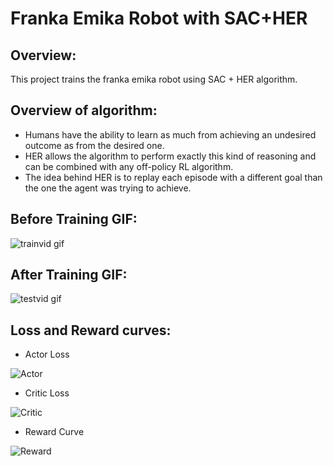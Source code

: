 # Franka Emika Robot with SAC+HER

## Overview:
This project trains the franka emika robot using SAC + HER algorithm.

## Overview of algorithm:
- Humans have the ability to learn as much from achieving an undesired outcome as from the desired one.
- HER allows the algorithm to perform exactly this kind of reasoning and can be combined with any off-policy RL algorithm.
- The idea behind HER is to replay each episode with a different goal than the one the agent was trying to achieve.

## Before Training GIF:

![trainvid gif](https://github.com/AkshayKulkarni3467/FrankaEmikaRobot/assets/129979542/03db03de-cf62-4138-835b-c920fedd20b5)

## After Training GIF:

![testvid gif](https://github.com/AkshayKulkarni3467/FrankaEmikaRobot/assets/129979542/1b931dc8-0d51-46be-bc8c-b3a17d6e9427)

## Loss and Reward curves:
- Actor Loss
  
![Actor](https://github.com/AkshayKulkarni3467/FrankaEmikaRobot/assets/129979542/80f37368-545a-4f5e-bbb3-758e3606f11a)


- Critic Loss

![Critic](https://github.com/AkshayKulkarni3467/FrankaEmikaRobot/assets/129979542/c52306ee-4396-45cf-9cce-6333a7af4e61)


- Reward Curve

![Reward](https://github.com/AkshayKulkarni3467/FrankaEmikaRobot/assets/129979542/c5d7a351-1fef-48ea-8f97-00df003b60bc)

